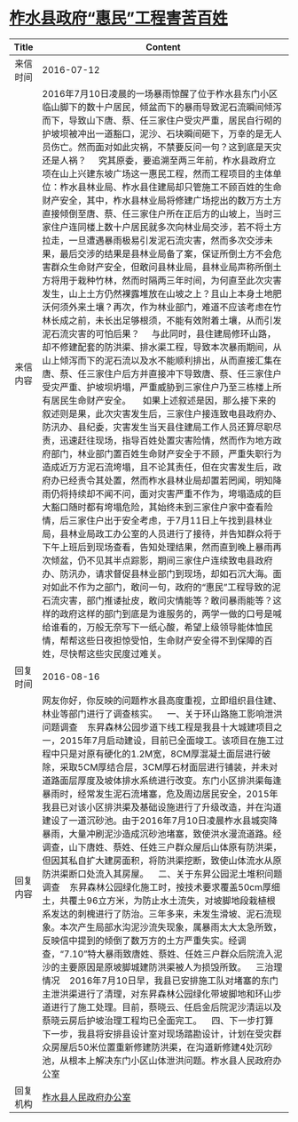 # <a href="http://www.shangluo.gov.cn/zmhd/ldxxxx.jsp?urltype=leadermail.LeaderMailContentUrl&wbtreeid=1112&leadermailid=3711">柞水县政府“惠民”工程害苦百姓</a>
| Title |                                                                                                                                                                                                                                                                                                                                                                                                                                                                                                                                                                                               Content                                                                                                                                                                                                                                                                                                                                                                                                                                                                                                                                                                                               |
|:-----:|-----------------------------------------------------------------------------------------------------------------------------------------------------------------------------------------------------------------------------------------------------------------------------------------------------------------------------------------------------------------------------------------------------------------------------------------------------------------------------------------------------------------------------------------------------------------------------------------------------------------------------------------------------------------------------------------------------------------------------------------------------------------------------------------------------------------------------------------------------------------------------------------------------------------------------------------------------------------------------------------------------------------------------------------------------------------------------------------------------------------------------------------------------------------------------------------------------|
| 来信时间  | 2016-07-12                                                                                                                                                                                                                                                                                                                                                                                                                                                                                                                                                                                                                                                                                                                                                                                                                                                                                                                                                                                                                                                                                                                                                                                          |
| 来信内容  | 2016年7月10日凌晨的一场暴雨惊醒了位于柞水县东门小区临山脚下的数十户居民，倾盆而下的暴雨导致泥石流瞬间倾泻而下，导致山下唐、蔡、任三家住户受灾严重，居民自行砌的护坡坝被冲出一道豁口，泥沙、石块瞬间砸下，万幸的是无人员伤亡。然而面对如此灾祸，不禁要反问一句？这到底是天灾还是人祸？     究其原委，要追溯至两三年前，柞水县政府立项在山上兴建东坡广场这一惠民工程，然而工程项目的主体单位：柞水县林业局、柞水县住建局却只管施工不顾百姓的生命财产安全，其中，柞水县林业局将修建广场挖出的数万方土方直接倾倒至唐、蔡、任三家住户所在正后方的山坡上，当时三家住户连同楼上数十户居民就多次向林业局交涉，若不将土方拉走，一旦遭遇暴雨极易引发泥石流灾害，然而多次交涉未果，最后交涉的结果是县林业局备了案，保证所倒土方不会危害群众生命财产安全，但敢问县林业局，县林业局声称所倒土方将用于栽种竹林，然而时隔两三年时间，为何直至此次灾害发生，山上土方仍然裸露堆放在山坡之上？且山上本身土地肥沃何须外来土壤？再次，作为林业部门，难道不应该考虑在竹林长成之前，未长出足够根须，不能有效附着土壤，从而引发泥石流灾害的可怕后果？     与此同时，县住建局修环山路，却不修建配套的防洪渠、排水渠工程，导致本次暴雨期间，从山上倾泻而下的泥石流以及水不能顺利排出，从而直接汇集在唐、蔡、任三家住户后方并直接冲下导致唐、蔡、任三家住户受灾严重、护坡坝坍塌，严重威胁到三家住户乃至三栋楼上所有居民生命财产安全。     如果上述叙述是因，那么接下来的叙述则是果，此次灾害发生后，三家住户接连致电县政府办、防汛办、县纪委，灾害发生当天县住建局工作人员还算尽职尽责，迅速赶往现场，指导百姓处置灾害险情，然而作为地方政府部门，林业部门置百姓生命财产安全于不顾，严重失职行为造成近万方泥石流垮塌，且不论其责任，但在灾害发生后，政府办已经责令其处置，然而柞水县林业局却置若罔闻，明知降雨仍将持续却不闻不问，面对灾害严重不作为，垮塌造成的巨大豁口随时都有垮塌危险，其始终未到三家住户家中查看险情，后三家住户出于安全考虑，于7月11日上午找到县林业局，县林业局政工办公室的人员进行了接待，并告知群众将于下午上班后到现场查看，告知处理结果，然而直到晚上暴雨再次倾盆，仍不见其半点踪影，期间三家住户连续致电县政府办、防汛办，请求督促县林业部门到现场，却如石沉大海。面对如此不作为之部门，敢问一句，政府的“惠民”工程导致的泥石流灾害，部门推诿扯皮，敢问灾情能等？敢问暴雨能等？这样的政府这样的部门到底是为谁服务的，两学一做的口号是喊给谁看的，万般无奈写下一纸心酸，希望上级领导能体恤民情，帮帮这些日夜担惊受怕，生命财产安全得不到保障的百姓，尽快帮这些灾民度过难关。 |
| 回复时间  | 2016-08-16                                                                                                                                                                                                                                                                                                                                                                                                                                                                                                                                                                                                                                                                                                                                                                                                                                                                                                                                                                                                                                                                                                                                                                                          |
| 回复内容  | 网友你好，你反映的问题柞水县高度重视，立即组织县住建、林业等部门进行了调查核实。    一、关于环山路施工影响泄洪问题调查    东昇森林公园步道下线工程是我县十大城建项目之一，2015年7月启动建设，目前已全面竣工。该项目在施工过程中只是对原有硬化的1.2M宽，8CM厚混凝土面层进行破除，采取5CM厚结合层，3CM厚石材面层进行铺装，并未对道路面层厚度及坡体排水系统进行改变。东门小区排洪渠每逢暴雨时，经常发生泥石流堵塞，危及周边居民安全，2015年我县已对该小区排洪渠及基础设施进行了升级改造，并在沟道建设了一道沉砂池。由于2016年7月10日凌晨柞水县城突降暴雨，大量冲刷泥沙造成沉砂池堵塞，致使洪水漫流道路。经调查，山下唐姓、蔡姓、任姓三户群众屋后山体原有防洪渠，但因其私自扩大建房面积，将防洪渠挖断，致使山体流水从原防洪渠断口处流入其房屋。    二、关于东昇公园泥土堆积问题调查    东昇森林公园绿化施工时，按技术要求覆盖50cm厚细土，共覆土96立方米，为防止水土流失，对坡脚地段栽植根系发达的刺槐进行了防治。三年多来，未发生滑坡、泥石流现象。本次产生局部水沟泥沙流失现象，属暴雨太大太急所致，反映信中提到的倾倒了数万方的土方严重失实。经调查，“7.10”特大暴雨致唐姓、蔡姓、任姓三户群众后院流入泥沙的主要原因是原坡脚城建防洪渠被人为损毁所致。    三治理情况    2016年7月10日早，我县已安排施工队对堵塞的东门主泄洪渠进行了清理，对东昇森林公园绿化带坡脚地和环山步道进行了施工处理。目前，蔡晓云、任启金后院泥沙清运以及蔡晓云房后护坡治理工程均已全面完工。    四、下一步打算    下一步，我县将安排县设计室对现场踏勘设计，计划在受灾群众房屋后50米位置重新修建防洪渠，在沟道新修建4处沉砂池，从根本上解决东门小区山体泄洪问题。柞水县人民政府办公室                                                                                                                                                                                                                                                                                                                                                                             |
| 回复机构  | <a href="../../category/agencies/柞水县人民政府办公室.md">柞水县人民政府办公室</a>                                                                                                                                                                                                                                                                                                                                                                                                                                                                                                                                                                                                                                                                                                                                                                                                                                                                                                                                                                                                                                                                                                                                      |